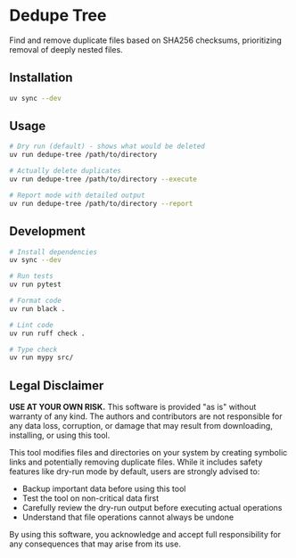 # Dedupe Tree

Find and remove duplicate files based on SHA256 checksums, prioritizing removal of deeply nested files.

## Installation

```bash
uv sync --dev
```

## Usage

```bash
# Dry run (default) - shows what would be deleted
uv run dedupe-tree /path/to/directory

# Actually delete duplicates
uv run dedupe-tree /path/to/directory --execute

# Report mode with detailed output
uv run dedupe-tree /path/to/directory --report
```

## Development

```bash
# Install dependencies
uv sync --dev

# Run tests
uv run pytest

# Format code
uv run black .

# Lint code
uv run ruff check .

# Type check
uv run mypy src/
```

## Legal Disclaimer

**USE AT YOUR OWN RISK.** This software is provided "as is" without warranty of any kind. The authors and contributors are not responsible for any data loss, corruption, or damage that may result from downloading, installing, or using this tool. 

This tool modifies files and directories on your system by creating symbolic links and potentially removing duplicate files. While it includes safety features like dry-run mode by default, users are strongly advised to:

- Backup important data before using this tool
- Test the tool on non-critical data first
- Carefully review the dry-run output before executing actual operations
- Understand that file operations cannot always be undone

By using this software, you acknowledge and accept full responsibility for any consequences that may arise from its use.